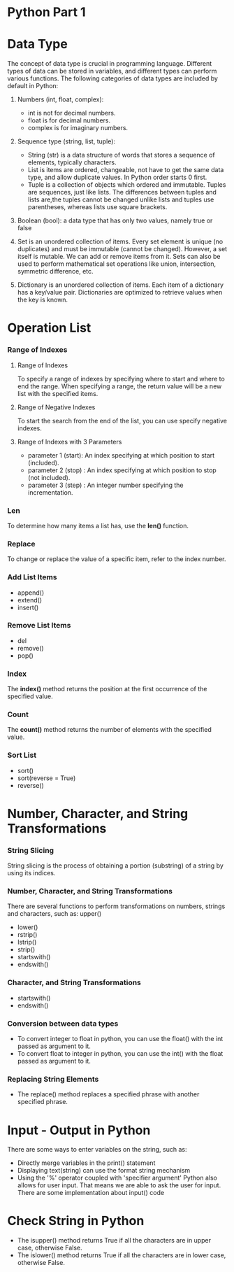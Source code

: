 # Python Part 1

# **Data Type**

The concept of data type is crucial in programming language.
Different types of data can be stored in variables, and different types can perform various functions.
The following categories of data types are included by default in Python:

1. Numbers (int, float, complex):

   -	int is not for decimal numbers.
   -	float is for decimal numbers.
   - complex is for imaginary numbers.

2. Sequence type (string, list, tuple):

    - String (str) is  a data structure of words that stores a sequence of elements, typically characters.
    - List  is items are ordered, changeable, not have to get the same data type, and allow duplicate values. In Python order starts 0 first.
    - Tuple is a collection of objects which ordered and immutable. Tuples are sequences, just like lists. The differences between tuples and lists are,the tuples cannot     be changed unlike lists and tuples use parentheses, whereas lists use square brackets.

3. Boolean (bool): a data type that has only two values, namely true or false

4. Set is an unordered collection of items. Every set element is unique (no duplicates) and must be immutable (cannot be changed).
   However, a set itself is mutable. We can add or remove items from it.
   Sets can also be used to perform mathematical set operations like union, intersection, symmetric difference, etc.

5. Dictionary is an unordered collection of items. Each item of a dictionary has a key/value pair.
   Dictionaries are optimized to retrieve values when the key is known.

# Operation List

### **Range of Indexes**
1. Range of Indexes
   
   To specify a range of indexes by specifying where to start and where to end the range. When specifying a range, the return value will be a new list with the specified items.

2. Range of Negative Indexes

   To start the search from the end of the list, you can use specify negative indexes.

3. Range of Indexes with 3 Parameters
   - parameter 1 (start): An index specifying at which position to start (included).
   - parameter 2 (stop) : An index specifying at which position to stop (not included).
   - parameter 3 (step) : An integer number specifying the incrementation.

### **Len**

   To determine how many items a list has, use the **len()** function.

### **Replace**
To change or replace the value of a specific item, refer to the index number.

### **Add List Items**
- append()
- extend()
- insert()

### **Remove List Items**
- del
- remove()
- pop()

### **Index**
The **index()** method returns the position at the first occurrence of the specified value.

### **Count**
The **count()** method returns the number of elements with the specified value.

### **Sort List**
- sort()
- sort(reverse = True)
- reverse()

# Number, Character, and String Transformations

### **String Slicing**
String slicing is the process of obtaining a portion (substring) of a string by using its indices.

### **Number, Character, and String Transformations**
There are several functions to perform transformations on numbers, strings and characters, such as:
upper()
- lower()
- rstrip()
- lstrip()
- strip()
- startswith()
- endswith()

### **Character, and String Transformations**
- startswith()
- endswith()

### **Conversion between data types**
- To convert integer to float in python, you can use the float() with the int passed as argument to it.
- To convert float to integer in python, you can use the int() with the float passed as argument to it.

### **Replacing String Elements**
- The replace() method replaces a specified phrase with another specified phrase.

# Input - Output in Python
There are some ways to enter variables on the string, such as:
- Directly merge variables in the print() statement
- Displaying text(string) can use the format string mechanism
- Using the '%' operator coupled with 'specifier argument' 
Python also allows for user input. That means we are able to ask the user for input. 
There are some implementation about input() code

# Check String in Python
- The isupper() method returns True if all the characters are in upper case, otherwise False.
- The islower() method returns True if all the characters are in lower case, otherwise False.


